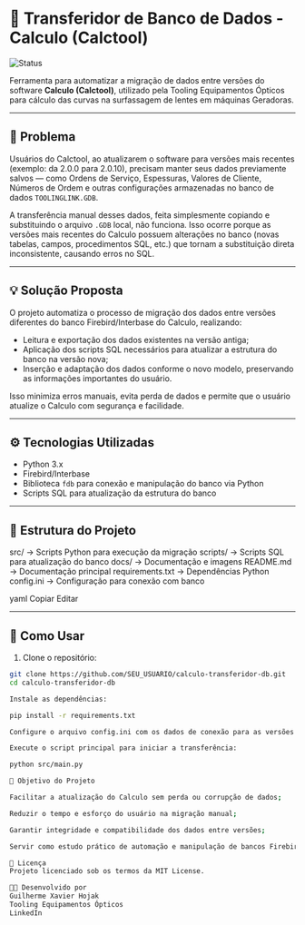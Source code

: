 # 🚀 Transferidor de Banco de Dados - Calculo (Calctool)

![Status](https://img.shields.io/badge/status-em%20desenvolvimento-yellow)

Ferramenta para automatizar a migração de dados entre versões do software **Calculo (Calctool)**, utilizado pela Tooling Equipamentos Ópticos para cálculo das curvas na surfassagem de lentes em máquinas Geradoras.

---

## 🧩 Problema

Usuários do Calctool, ao atualizarem o software para versões mais recentes (exemplo: da 2.0.0 para 2.0.10), precisam manter seus dados previamente salvos — como Ordens de Serviço, Espessuras, Valores de Cliente, Números de Ordem e outras configurações armazenadas no banco de dados `TOOLINGLINK.GDB`.

A transferência manual desses dados, feita simplesmente copiando e substituindo o arquivo `.GDB` local, não funciona. Isso ocorre porque as versões mais recentes do Calculo possuem alterações no banco (novas tabelas, campos, procedimentos SQL, etc.) que tornam a substituição direta inconsistente, causando erros no SQL.

---

## 💡 Solução Proposta

O projeto automatiza o processo de migração dos dados entre versões diferentes do banco Firebird/Interbase do Calculo, realizando:

- Leitura e exportação dos dados existentes na versão antiga;
- Aplicação dos scripts SQL necessários para atualizar a estrutura do banco na versão nova;
- Inserção e adaptação dos dados conforme o novo modelo, preservando as informações importantes do usuário.

Isso minimiza erros manuais, evita perda de dados e permite que o usuário atualize o Calculo com segurança e facilidade.

---

## ⚙️ Tecnologias Utilizadas

- Python 3.x  
- Firebird/Interbase  
- Biblioteca `fdb` para conexão e manipulação do banco via Python  
- Scripts SQL para atualização da estrutura do banco

---

## 📁 Estrutura do Projeto

src/ → Scripts Python para execução da migração
scripts/ → Scripts SQL para atualização do banco
docs/ → Documentação e imagens
README.md → Documentação principal
requirements.txt → Dependências Python
config.ini → Configuração para conexão com banco

yaml
Copiar
Editar

---

## 🚀 Como Usar

1. Clone o repositório:

```bash
git clone https://github.com/SEU_USUARIO/calculo-transferidor-db.git
cd calculo-transferidor-db

Instale as dependências:

pip install -r requirements.txt

Configure o arquivo config.ini com os dados de conexão para as versões antiga e nova do banco.

Execute o script principal para iniciar a transferência:

python src/main.py

🎯 Objetivo do Projeto

Facilitar a atualização do Calculo sem perda ou corrupção de dados;

Reduzir o tempo e esforço do usuário na migração manual;

Garantir integridade e compatibilidade dos dados entre versões;

Servir como estudo prático de automação e manipulação de bancos Firebird via Python.

📄 Licença
Projeto licenciado sob os termos da MIT License.

👨‍💼 Desenvolvido por
Guilherme Xavier Hojak
Tooling Equipamentos Ópticos
LinkedIn